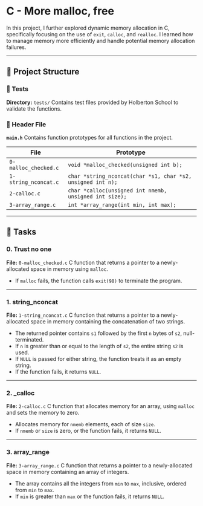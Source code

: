 # C - More malloc, free

In this project, I further explored dynamic memory allocation in C, specifically focusing on the use of `exit`, `calloc`, and `realloc`. I learned how to manage memory more efficiently and handle potential memory allocation failures.

---

## 📁 Project Structure

### 📂 Tests

**Directory:** `tests/`
Contains test files provided by Holberton School to validate the functions.

### 📄 Header File

**`main.h`**
Contains function prototypes for all functions in the project.

| File                 | Prototype                                                                  |
| -------------------- | -------------------------------------------------------------------------- |
| `0-malloc_checked.c` | `void *malloc_checked(unsigned int b);`                                    |
| `1-string_nconcat.c` | `char *string_nconcat(char *s1, char *s2, unsigned int n);`                |
| `2-calloc.c`         | `char *calloc(unsigned int nmemb, unsigned int size);`                     |
| `3-array_range.c`    | `int *array_range(int min, int max);`                                      |

---

## 📃 Tasks

### 0. Trust no one

**File:** `0-malloc_checked.c`
C function that returns a pointer to a newly-allocated space in memory using `malloc`.

* If `malloc` fails, the function calls `exit(98)` to terminate the program.

---

### 1. string\_nconcat

**File:** `1-string_nconcat.c`
C function that returns a pointer to a newly-allocated space in memory containing the concatenation of two strings.

* The returned pointer contains `s1` followed by the first `n` bytes of `s2`, null-terminated.
* If `n` is greater than or equal to the length of `s2`, the entire string `s2` is used.
* If `NULL` is passed for either string, the function treats it as an empty string.
* If the function fails, it returns `NULL`.

---

### 2. \_calloc

**File:** `2-calloc.c`
C function that allocates memory for an array, using `malloc` and sets the memory to zero.

* Allocates memory for `nmemb` elements, each of size `size`.
* If `nmemb` or `size` is zero, or the function fails, it returns `NULL`.

---

### 3. array\_range

**File:** `3-array_range.c`
C function that returns a pointer to a newly-allocated space in memory containing an array of integers.

* The array contains all the integers from `min` to `max`, inclusive, ordered from `min` to `max`.
* If `min` is greater than `max` or the function fails, it returns `NULL`.